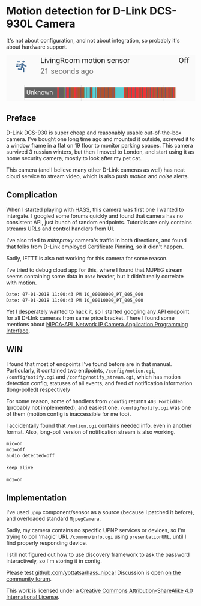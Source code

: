 # Motion detection for D-Link DCS-930L Camera
<time datetime="2018-07-02"/>

It's not about configuration, and not about integration, so probably it's about hardware support.

![Example](motion.png)

## Preface

D-Link DCS-930 is super cheap and reasonably usable out-of-the-box camera. I've bought one long time ago and mounted it outside, screwed it to a window frame in a flat on 19 floor to monitor parking spaces. This camera survived 3 russian winters, but then I moved to London, and start using it as home security camera, mostly to look after my pet cat.

This camera (and I believe many other D-Link cameras as well) has neat cloud service to stream video, which is also push *motion* and *noise* alerts.

## Complication

When I started playing with HASS, this camera was first one I wanted to intergate. l googled some forums quickly and found that camera has no consistent API, just bunch of random endpoints. Tutorials are only contains streams URLs and control handlers from UI.

I've also tried to *mitmproxy* camera's traffic in both directions, and found that folks from D-Link employed Certificate Pinning, so it didn't happen.

Sadly, IFTTT is also not working for this camera for some reason.

I've tried to debug cloud app for this, where I found that MJPEG stream seems containing some data in `Date` header, but it didn't really correlate with motion.

    Date: 07-01-2018 11:00:43 PM IO_00000000_PT_005_000
    Date: 07-01-2018 11:00:43 PM IO_00010000_PT_005_000

Yet I desperately wanted to hack it, so I started googling any API endpoint for all D-LInk cameras from same price bracket. There I found some mentions about [NIPCA-API, Network IP Camera Application Programming Interface](http://gurau-audibert.hd.free.fr/josdblog/wp-content/uploads/2013/09/CGI_2121.pdf).

## WIN

I found that most of endpoints I've found before are in that manual. Particularly, it contained two endpoints, `/config/motion.cgi`, `/config/notify.cgi` and `/config/notify_stream.cgi`, which has motion detection config, statuses of all events, and feed of notification information (long-polled) respectively

For some reason, some of handlers from `/config` returns `403 Forbidden` (probably not implemented), and easiest one, `/config/notify.cgi` was one of them (motion config is inaccessible for me too).

I accidentally found that `/motion.cgi` contains needed info, even in another format. Also, long-poll version of notification stream is also working.

    mic=on
    md1=off
    audio_detected=off
    
    keep_alive
    
    md1=on

## Implementation

I've used `upnp` component/sensor as a source (because I patched it before), and overloaded standard `MjpegCamera`.

Sadly, my camera contains no specific UPNP services or devices, so I'm trying to poll 'magic' URL `/common/info.cgi` using `presentationURL`, until I find properly responding device.

I still not figured out how to use discovery framework to ask the password interactively, so I'm storing it in config.

Please test [github.com/yottatsa/hass_nipca](https://github.com/yottatsa/hass_nipca)!
Discussion is open [on the community forum](https://community.home-assistant.io/t/motion-and-noise-detection-for-d-link-dcs-930l/58456).

<p class="license cc-by-sa">
This work is licensed under a 
<a rel="license" href="http://creativecommons.org/licenses/by-sa/4.0/">
Creative Commons Attribution-ShareAlike 4.0 International License</a>.
</p>
